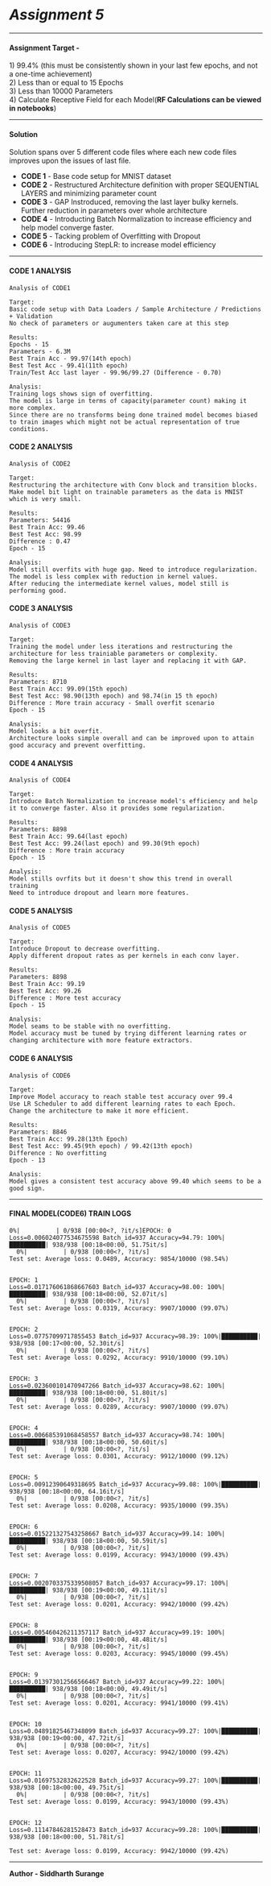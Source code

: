 <h1><i> Assignment 5</i></h1><hr>
<h4>Assignment Target -</h4>
1) 99.4% (this must be consistently shown in your last few epochs, and not a one-time achievement)<br>
2) Less than or equal to 15 Epochs<br>
3) Less than 10000 Parameters<br>
4) Calculate Receptive Field for each Model(<b>RF Calculations can be viewed in notebooks</b>)
<hr>
<h4><b> Solution </b></h4>
Solution spans over 5 different code files where each new code files improves upon the issues of last file.<br>
<ul>
  <li><b>CODE 1</b> - Base code setup for MNIST dataset</li>
  <li><b>CODE 2</b> - Restructured Architecture definition with proper SEQUENTIAL LAYERS and minimizing parameter count</li>
  <li><b>CODE 3</b> - GAP Instroduced, removing the last layer bulky kernels. Further reduction in parameters over whole architecture</li>
  <li><b>CODE 4</b> - Introducting Batch Normalization to increase efficiency and help model converge faster.  </li>
  <li><b>CODE 5</b> - Tacking problem of Overfitting with Dropout</li>
  <li><b>CODE 6</b> - Introducing StepLR: to increase model efficiency</li>
</ul>

<hr>
<h4> CODE 1 ANALYSIS</H4>

```
Analysis of CODE1

Target:
Basic code setup with Data Loaders / Sample Architecture / Predictions + Validation
No check of parameters or augumenters taken care at this step

Results:
Epochs - 15
Parameters - 6.3M
Best Train Acc - 99.97(14th epoch)
Best Test Acc - 99.41(11th epoch)
Train/Test Acc last layer - 99.96/99.27 (Difference - 0.70)

Analysis:
Training logs shows sign of overfitting.
The model is large in terms of capacity(parameter count) making it more complex.
Since there are no transforms being done trained model becomes biased to train images which might not be actual representation of true conditions.

```

<h4> CODE 2 ANALYSIS </H4>

```
Analysis of CODE2

Target:
Restructuring the architecture with Conv block and transition blocks.
Make model bit light on trainable parameters as the data is MNIST which is very small.

Results:
Parameters: 54416
Best Train Acc: 99.46
Best Test Acc: 98.99
Difference : 0.47
Epoch - 15

Analysis:
Model still overfits with huge gap. Need to introduce regularization.
The model is less complex with reduction in kernel values.
After reducing the intermediate kernel values, model still is performing good.
```

<h4> CODE 3 ANALYSIS </H4>

```
Analysis of CODE3

Target:
Training the model under less iterations and restructuring the architecture for less trainiable parameters or complexity.
Removing the large kernel in last layer and replacing it with GAP.

Results:
Parameters: 8710
Best Train Acc: 99.09(15th epoch)
Best Test Acc: 98.90(13th epoch) and 98.74(in 15 th epoch)
Difference : More train accuracy - Small overfit scenario
Epoch - 15

Analysis:
Model looks a bit overfit.
Architecture looks simple overall and can be improved upon to attain good accuracy and prevent overfitting.
```

<h4> CODE 4 ANALYSIS </H4>

```
Analysis of CODE4

Target:
Introduce Batch Normalization to increase model's efficiency and help it to converge faster. Also it provides some regularization.

Results:
Parameters: 8898
Best Train Acc: 99.64(last epoch)
Best Test Acc: 99.24(last epoch) and 99.30(9th epoch)
Difference : More train accuracy
Epoch - 15

Analysis:
Model stills ovrfits but it doesn't show this trend in overall training
Need to introduce dropout and learn more features.
```

<h4> CODE 5 ANALYSIS </H4>

```
Analysis of CODE5

Target:
Introduce Dropout to decrease overfitting.
Apply different dropout rates as per kernels in each conv layer.

Results:
Parameters: 8898
Best Train Acc: 99.19
Best Test Acc: 99.26
Difference : More test accuracy
Epoch - 15

Analysis:
Model seams to be stable with no overfitting.
Model accuracy must be tuned by trying different learning rates or changing architecture with more feature extractors.
```

<h4> CODE 6 ANALYSIS </H4>

```
Analysis of CODE6

Target:
Improve Model accuracy to reach stable test accuracy over 99.4
Use LR Scheduler to add different learning rates to each Epoch.
Change the architecture to make it more efficient.

Results:
Parameters: 8846
Best Train Acc: 99.28(13th Epoch)
Best Test Acc: 99.45(9th epoch) / 99.42(13th epoch)
Difference : No overfitting
Epoch - 13

Analysis:
Model gives a consistent test accuracy above 99.40 which seems to be a good sign.
```

<hr>
<h4> FINAL MODEL(CODE6) TRAIN LOGS</H4>

```
0%|          | 0/938 [00:00<?, ?it/s]EPOCH: 0
Loss=0.006024077534675598 Batch_id=937 Accuracy=94.79: 100%|██████████| 938/938 [00:18<00:00, 51.75it/s]
  0%|          | 0/938 [00:00<?, ?it/s]
Test set: Average loss: 0.0489, Accuracy: 9854/10000 (98.54%)


EPOCH: 1
Loss=0.017176061868667603 Batch_id=937 Accuracy=98.00: 100%|██████████| 938/938 [00:18<00:00, 52.07it/s]
  0%|          | 0/938 [00:00<?, ?it/s]
Test set: Average loss: 0.0319, Accuracy: 9907/10000 (99.07%)


EPOCH: 2
Loss=0.07757099717855453 Batch_id=937 Accuracy=98.39: 100%|██████████| 938/938 [00:17<00:00, 52.30it/s]
  0%|          | 0/938 [00:00<?, ?it/s]
Test set: Average loss: 0.0292, Accuracy: 9910/10000 (99.10%)


EPOCH: 3
Loss=0.023600101470947266 Batch_id=937 Accuracy=98.62: 100%|██████████| 938/938 [00:18<00:00, 51.80it/s]
  0%|          | 0/938 [00:00<?, ?it/s]
Test set: Average loss: 0.0289, Accuracy: 9907/10000 (99.07%)


EPOCH: 4
Loss=0.006685391068458557 Batch_id=937 Accuracy=98.74: 100%|██████████| 938/938 [00:18<00:00, 50.60it/s]
  0%|          | 0/938 [00:00<?, ?it/s]
Test set: Average loss: 0.0301, Accuracy: 9912/10000 (99.12%)


EPOCH: 5
Loss=0.00912390649318695 Batch_id=937 Accuracy=99.08: 100%|██████████| 938/938 [00:18<00:00, 64.16it/s]
  0%|          | 0/938 [00:00<?, ?it/s]
Test set: Average loss: 0.0208, Accuracy: 9935/10000 (99.35%)


EPOCH: 6
Loss=0.015221327543258667 Batch_id=937 Accuracy=99.14: 100%|██████████| 938/938 [00:18<00:00, 50.59it/s]
  0%|          | 0/938 [00:00<?, ?it/s]
Test set: Average loss: 0.0199, Accuracy: 9943/10000 (99.43%)


EPOCH: 7
Loss=0.0020703375339508057 Batch_id=937 Accuracy=99.17: 100%|██████████| 938/938 [00:19<00:00, 49.11it/s]
  0%|          | 0/938 [00:00<?, ?it/s]
Test set: Average loss: 0.0201, Accuracy: 9942/10000 (99.42%)


EPOCH: 8
Loss=0.005460426211357117 Batch_id=937 Accuracy=99.19: 100%|██████████| 938/938 [00:19<00:00, 48.48it/s]
  0%|          | 0/938 [00:00<?, ?it/s]
Test set: Average loss: 0.0203, Accuracy: 9945/10000 (99.45%)


EPOCH: 9
Loss=0.013973012566566467 Batch_id=937 Accuracy=99.22: 100%|██████████| 938/938 [00:18<00:00, 49.49it/s]
  0%|          | 0/938 [00:00<?, ?it/s]
Test set: Average loss: 0.0201, Accuracy: 9941/10000 (99.41%)


EPOCH: 10
Loss=0.04891825467348099 Batch_id=937 Accuracy=99.27: 100%|██████████| 938/938 [00:19<00:00, 47.72it/s]
  0%|          | 0/938 [00:00<?, ?it/s]
Test set: Average loss: 0.0207, Accuracy: 9942/10000 (99.42%)


EPOCH: 11
Loss=0.01697532832622528 Batch_id=937 Accuracy=99.27: 100%|██████████| 938/938 [00:18<00:00, 49.75it/s]
  0%|          | 0/938 [00:00<?, ?it/s]
Test set: Average loss: 0.0199, Accuracy: 9943/10000 (99.43%)


EPOCH: 12
Loss=0.11147846281528473 Batch_id=937 Accuracy=99.28: 100%|██████████| 938/938 [00:18<00:00, 51.78it/s]

Test set: Average loss: 0.0199, Accuracy: 9942/10000 (99.42%)

```
<hr>
<B> Author - Siddharth Surange</b>
